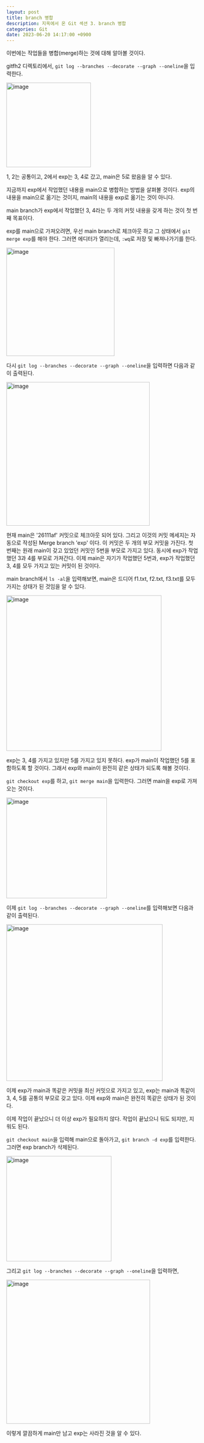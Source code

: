 ```yaml
---
layout: post
title: branch 병합
description: 지옥에서 온 Git 섹션 3. branch 병합
categories: Git
date: 2023-06-20 14:17:00 +0900
---
```

이번에는 작업들을 병합(merge)하는 것에 대해 알아볼 것이다.

gitfh2 디렉토리에서, ```git log --branches --decorate --graph --oneline```을 입력한다.

<img width="221" alt="image" src="https://github.com/johnkdk609/johnkdk609.github.io/assets/88493727/04e9fb4e-355d-47cc-b6ec-e00ddea03211">

1, 2는 공통이고, 2에서 exp는 3, 4로 갔고, main은 5로 왔음을 알 수 있다.

지금까지 exp에서 작업했던 내용을 main으로 병합하는 방법을 살펴볼 것이다. exp의 내용을 main으로 옮기는 것이지, main의 내용을 exp로 옮기는 것이 아니다.

main branch가 exp에서 작업했던 3, 4라는 두 개의 커밋 내용을 갖게 하는 것이 첫 번째 목표이다.

exp를 main으로 가져오려면, 우선 main branch로 체크아웃 하고 그 상태에서 ```git merge exp```를 해야 한다. 그러면 에디터가 열리는데, ```:wq```로 저장 및 빠져나가기를 한다.

<img width="283" alt="image" src="https://github.com/johnkdk609/johnkdk609.github.io/assets/88493727/028d2c4a-7002-412a-945c-7e1ad9392696">

다시 ```git log --branches --decorate --graph --oneline```을 입력하면 다음과 같이 출력된다.

<img width="375" alt="image" src="https://github.com/johnkdk609/johnkdk609.github.io/assets/88493727/e1675c2f-7d49-4a4e-b90d-4aa3ed605394">

현재 main은 '26111af' 커밋으로 체크아웃 되어 있다. 그리고 이것의 커밋 메세지는 자동으로 작성된 Merge branch 'exp' 이다. 이 커밋은 두 개의 부모 커밋을 가진다. 첫 번째는 원래 main이 갖고 있었던 커밋인 5번을 부모로 가지고 있다. 동시에 exp가 작업했던 3과 4를 부모로 가져간다. 이제 main은 자기가 작업했던 5번과, exp가 작업했던 3, 4를 모두 가지고 있는 커밋이 된 것이다.

main branch에서 ```ls -al```을 입력해보면, main은 드디어 f1.txt, f2.txt, f3.txt를 모두 가지는 상태가 된 것임을 알 수 있다.

<img width="406" alt="image" src="https://github.com/johnkdk609/johnkdk609.github.io/assets/88493727/ac62b62f-6e5b-4dd2-a4ff-993b8a05ee62">

exp는 3, 4를 가지고 있지만 5를 가지고 있지 못하다. exp가 main이 작업했던 5를 포함하도록 할 것이다. 그래서 exp와 main이 완전히 같은 상태가 되도록 해볼 것이다.

```git checkout exp```를 하고, ```git merge main```을 입력한다. 그러면 main을 exp로 가져오는 것이다.

<img width="263" alt="image" src="https://github.com/johnkdk609/johnkdk609.github.io/assets/88493727/6456f02c-24c7-480b-ac7b-d81200bedbf0">

이제 ```git log --branches --decorate --graph --oneline```를 입력해보면 다음과 같이 출력된다.

<img width="409" alt="image" src="https://github.com/johnkdk609/johnkdk609.github.io/assets/88493727/1a54dcef-2123-4b22-afd6-ad02bb150f95">

이제 exp가 main과 똑같은 커밋을 최신 커밋으로 가지고 있고, exp는 main과 똑같이 3, 4, 5를 공통의 부모로 갖고 있다. 이제 exp와 main은 완전히 똑같은 상태가 된 것이다.

이제 작업이 끝났으니 더 이상 exp가 필요하지 않다. 작업이 끝났으니 둬도 되지만, 지워도 된다.

```git checkout main```을 입력해 main으로 돌아가고, ```git branch -d exp```를 입력한다. 그러면 exp branch가 삭제된다.

<img width="275" alt="image" src="https://github.com/johnkdk609/johnkdk609.github.io/assets/88493727/792db846-4e29-4db1-94f5-a9379287577f">

그리고 ```git log --branches --decorate --graph --oneline```을 입력하면,

<img width="376" alt="image" src="https://github.com/johnkdk609/johnkdk609.github.io/assets/88493727/66171a9b-f25e-4459-bfb4-66bf3a2fb1e5">

이렇게 깔끔하게 main만 남고 exp는 사라진 것을 알 수 있다.
